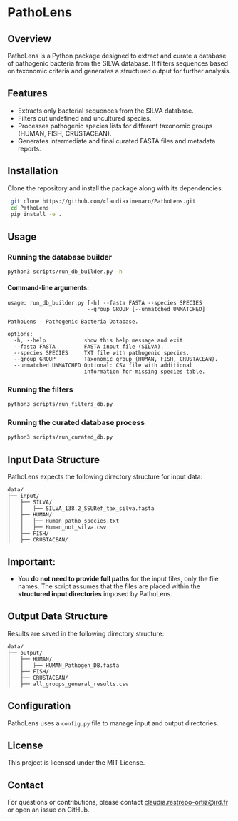 # PathoLens

## Overview

PathoLens is a Python package designed to extract and curate a database of pathogenic bacteria from the SILVA database. It filters sequences based on taxonomic criteria and generates a structured output for further analysis.

## Features

* Extracts only bacterial sequences from the SILVA database.
* Filters out undefined and uncultured species.
* Processes pathogenic species lists for different taxonomic groups (HUMAN, FISH, CRUSTACEAN).
* Generates intermediate and final curated FASTA files and metadata reports.

## Installation

Clone the repository and install the package along with its dependencies:

```bash
 git clone https://github.com/claudiaximenaro/PathoLens.git
 cd PathoLens
 pip install -e .
```

## Usage

### Running the database builder

```bash
python3 scripts/run_db_builder.py -h
```

#### Command-line arguments:

```
usage: run_db_builder.py [-h] --fasta FASTA --species SPECIES
                         --group GROUP [--unmatched UNMATCHED]

PathoLens - Pathogenic Bacteria Database.

options:
  -h, --help            show this help message and exit
  --fasta FASTA         FASTA input file (SILVA).
  --species SPECIES     TXT file with pathogenic species.
  --group GROUP         Taxonomic group (HUMAN, FISH, CRUSTACEAN).
  --unmatched UNMATCHED Optional: CSV file with additional
                        information for missing species table.
```

### Running the filters

```bash
python3 scripts/run_filters_db.py
```

### Running the curated database process

```bash
python3 scripts/run_curated_db.py
```

## Input Data Structure

PathoLens expects the following directory structure for input data:

```
data/
├── input/
│   ├── SILVA/
│   │   ├── SILVA_138.2_SSURef_tax_silva.fasta
│   ├── HUMAN/
│   │   ├── Human_patho_species.txt
│   │   ├── Human_not_silva.csv
│   ├── FISH/
│   ├── CRUSTACEAN/
```

## Important:

* You **do not need to provide full paths** for the input files, only the file names. The script assumes that the files are placed within the **structured input directories** imposed by PathoLens.

## Output Data Structure

Results are saved in the following directory structure:

```
data/
├── output/
│   ├── HUMAN/
│   │   ├── HUMAN_Pathogen_DB.fasta
│   ├── FISH/
│   ├── CRUSTACEAN/
│   ├── all_groups_general_results.csv
```

## Configuration

PathoLens uses a `config.py` file to manage input and output directories.

## License

This project is licensed under the MIT License.

## Contact

For questions or contributions, please contact claudia.restrepo-ortiz@ird.fr or open an issue on GitHub.
